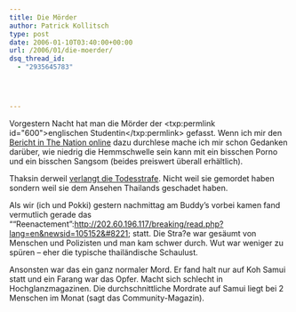 ```yaml
---
title: Die Mörder
author: Patrick Kollitsch
type: post
date: 2006-01-10T03:40:00+00:00
url: /2006/01/die-moerder/
dsq_thread_id:
  - "2935645783"




---
```

Vorgestern Nacht hat man die Mörder der <txp:permlink id="600">englischen Studentin</txp:permlink> gefasst. Wenn ich mir den [Bericht in The Nation online][1] dazu durchlese mache ich mir schon Gedanken darüber, wie niedrig die Hemmschwelle sein kann mit ein bisschen Porno und ein bisschen Sangsom (beides preiswert überall erhältlich). 

Thaksin derweil [verlangt die Todesstrafe][2]. Nicht weil sie gemordet haben sondern weil sie dem Ansehen Thailands geschadet haben.

Als wir (ich und Pokki) gestern nachmittag am Buddy&#8217;s vorbei kamen fand vermutlich gerade das &#8220;&#8220;Reenactement&#8221;:http://202.60.196.117/breaking/read.php?lang=en&newsid=105152&#8221; statt. Die Stra?e war gesäumt von Menschen und Polizisten und man kam schwer durch. Wut war weniger zu spüren &#8211; eher die typische thailändische Schaulust.

Ansonsten war das ein ganz normaler Mord. Er fand halt nur auf Koh Samui statt und ein Farang war das Opfer. Macht sich schlecht in Hochglanzmagazinen. Die durchschnittliche Mordrate auf Samui liegt bei 2 Menschen im Monat (sagt das Community-Magazin).

 [1]: http://nationmultimedia.com/2006/01/10/national/index.php?news=national_19614397.html
 [2]: http://202.60.196.117/breaking/read.php?lang=en&newsid=105152